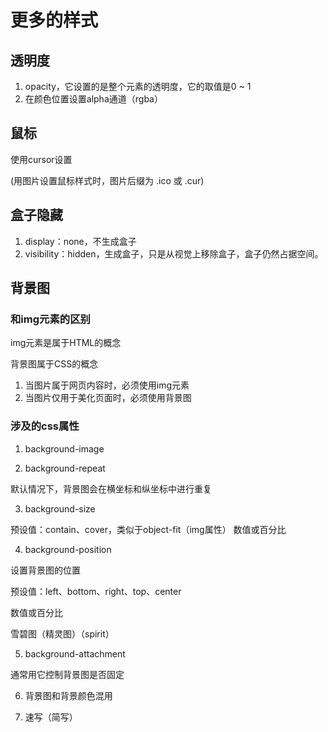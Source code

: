 # 更多的样式

## 透明度

1. opacity，它设置的是整个元素的透明度，它的取值是0 ~ 1
2. 在颜色位置设置alpha通道（rgba）

## 鼠标

使用cursor设置

(用图片设置鼠标样式时，图片后缀为 .ico 或 .cur)

## 盒子隐藏

1. display：none，不生成盒子
2. visibility：hidden，生成盒子，只是从视觉上移除盒子，盒子仍然占据空间。

## 背景图

### 和img元素的区别

img元素是属于HTML的概念

背景图属于CSS的概念

1. 当图片属于网页内容时，必须使用img元素
2. 当图片仅用于美化页面时，必须使用背景图

### 涉及的css属性

1. background-image

2. background-repeat

默认情况下，背景图会在横坐标和纵坐标中进行重复

3. background-size

预设值：contain、cover，类似于object-fit（img属性）
数值或百分比

4. background-position

设置背景图的位置

预设值：left、bottom、right、top、center

数值或百分比

雪碧图（精灵图）（spirit）

5. background-attachment

通常用它控制背景图是否固定

6. 背景图和背景颜色混用

7. 速写（简写）